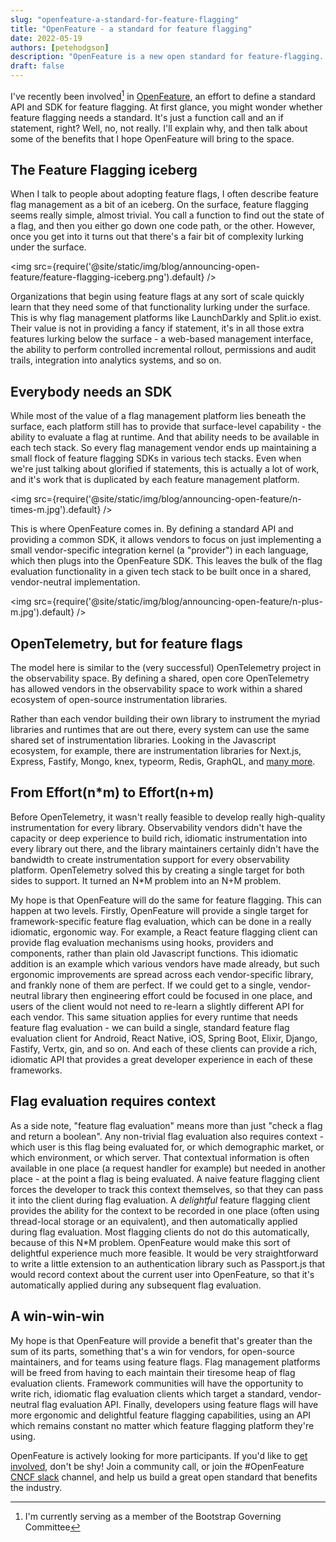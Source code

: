 ```yaml
---
slug: "openfeature-a-standard-for-feature-flagging"
title: "OpenFeature - a standard for feature flagging"
date: 2022-05-19
authors: [petehodgson]
description: "OpenFeature is a new open standard for feature-flagging. Why we need an open standard for what's essentially a glorified if statement? Let me explain..."
draft: false
---
```


I've recently been involved[^1] in [OpenFeature](https://openfeature.dev), an effort to define a standard API and SDK for feature flagging. At first glance, you might wonder whether feature flagging needs a standard. It's just a function call and an if statement, right? Well, no, not really. I'll explain why, and then talk about some of the benefits that I hope OpenFeature will bring to the space.

[^1]: I'm currently serving as a member of the Bootstrap Governing Committee

## The Feature Flagging iceberg

When I talk to people about adopting feature flags, I often describe feature flag management as a bit of an iceberg. On the surface, feature flagging seems really simple, almost trivial. You call a function to find out the state of a flag, and then you either go down one code path, or the other. However, once you get into it turns out that there's a fair bit of complexity lurking under the surface.

<img src={require('@site/static/img/blog/announcing-open-feature/feature-flagging-iceberg.png').default} />

Organizations that begin using feature flags at any sort of scale quickly learn that they need some of that functionality lurking under the surface. This is why flag management platforms like LaunchDarkly and Split.io exist. Their value is not in providing a fancy if statement, it's in all those extra features lurking below the surface - a web-based management interface, the ability to perform controlled incremental rollout, permissions and audit trails, integration into analytics systems, and so on.

<!--truncate-->

## Everybody needs an SDK

While most of the value of a flag management platform lies beneath the surface, each platform still has to provide that surface-level capability - the ability to evaluate a flag at runtime. And that ability needs to be available in each tech stack. So every flag management vendor ends up maintaining a small flock of feature flagging SDKs in various tech stacks. Even when we're just talking about glorified if statements, this is actually a lot of work, and it's work that is duplicated by each feature management platform.

<img src={require('@site/static/img/blog/announcing-open-feature/n-times-m.jpg').default} />

This is where OpenFeature comes in. By defining a standard API and providing a common SDK, it allows vendors to focus on just implementing a small vendor-specific integration kernel (a "provider") in each language, which then plugs into the OpenFeature SDK. This leaves the bulk of the flag evaluation functionality in a given tech stack to be built once in a shared, vendor-neutral implementation.

<img src={require('@site/static/img/blog/announcing-open-feature/n-plus-m.jpg').default} />

## OpenTelemetry, but for feature flags

The model here is similar to the (very successful) OpenTelemetry project in the observability space. By defining a shared, open core OpenTelemetry has allowed vendors in the observability space to work within a shared ecosystem of open-source instrumentation libraries.

Rather than each vendor building their own library to instrument the myriad libraries and runtimes that are out there, every system can use the same shared set of instrumentation libraries. Looking in the Javascript ecosystem, for example, there are instrumentation libraries for Next.js, Express, Fastify, Mongo, knex, typeorm, Redis, GraphQL, and [many more](https://opentelemetry.io/registry/?language=js&component=instrumentation).

## From Effort(n*m) to Effort(n+m)

Before OpenTelemetry, it wasn't really feasible to develop really high-quality instrumentation for every library. Observability vendors didn't have the capacity or deep experience to build rich, idiomatic instrumentation into every library out there, and the library maintainers certainly didn't have the bandwidth to create instrumentation support for every observability platform. OpenTelemetry solved this by creating a single target for both sides to support. It turned an N*M problem into an N+M problem.

My hope is that OpenFeature will do the same for feature flagging. This can happen at two levels. Firstly, OpenFeature will provide a single target for framework-specific feature flag evaluation, which can be done in a really idiomatic, ergonomic way. For example, a React feature flagging client can provide flag evaluation mechanisms using hooks, providers and components, rather than plain old Javascript functions. This idiomatic addition is an example which various vendors have made already, but such ergonomic improvements are spread across each vendor-specific library, and frankly none of them are perfect. If we could get to a single, vendor-neutral library then engineering effort could be focused in one place, and users of the client would not need to re-learn a slightly different API for each vendor. This same situation applies for every runtime that needs feature flag evaluation - we can build a single, standard feature flag evaluation client for Android, React Native, iOS, Spring Boot, Elixir, Django, Fastify, Vertx, gin, and so on. And each of these clients can provide a rich, idiomatic API that provides a great developer experience in each of these frameworks.

## Flag evaluation requires context

As a side note, "feature flag evaluation" means more than just "check a flag and return a boolean". Any non-trivial flag evaluation also requires context - which user is this flag being evaluated for, or which demographic market, or which environment, or which server. That contextual information is often available in one place (a request handler for example) but needed in another place - at the point a flag is being evaluated. A naive feature flagging client forces the developer to track this context themselves, so that they can pass it into the client during flag evaluation. A *delightful* feature flagging client provides the ability for the context to be recorded in one place (often using thread-local storage or an equivalent), and then automatically applied during flag evaluation. Most flagging clients do not do this automatically, because of this N*M problem. OpenFeature would make this sort of delightful experience much more feasible. It would be very straightforward to write a little extension to an authentication library such as Passport.js that would record context about the current user into OpenFeature, so that it's automatically applied during any subsequent flag evaluation.

## A win-win-win

My hope is that OpenFeature will provide a benefit that's greater than the sum of its parts, something that's a win for vendors, for open-source maintainers, and for teams using feature flags. Flag management platforms will be freed from having to each maintain their tiresome heap of flag evaluation clients. Framework communities will have the opportunity to write rich, idiomatic flag evaluation clients which target a standard, vendor-neutral flag evaluation API. Finally, developers using feature flags will have more ergonomic and delightful feature flagging capabilities, using an API which remains constant no matter which feature flagging platform they're using.

OpenFeature is actively looking for more participants. If you'd like to [get involved](https://github.com/open-feature/community), don't be shy! Join a community call, or join the #OpenFeature [CNCF slack](https://slack.cncf.io/) channel, and help us build a great open standard that benefits the industry.
